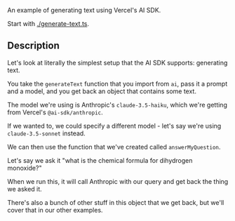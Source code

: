 An example of generating text using Vercel's AI SDK.

Start with [./generate-text.ts](./generate-text.ts).

## Description

Let's look at literally the simplest setup that the AI SDK supports: generating text.

You take the `generateText` function that you import from `ai`, pass it a prompt and a model, and you get back an object that contains some text.

The model we're using is Anthropic's `claude-3.5-haiku`, which we're getting from Vercel's `@ai-sdk/anthropic`.

If we wanted to, we could specify a different model - let's say we're using `claude-3.5-sonnet` instead.

We can then use the function that we've created called `answerMyQuestion`.

Let's say we ask it "what is the chemical formula for dihydrogen monoxide?"

When we run this, it will call Anthropic with our query and get back the thing we asked it.

There's also a bunch of other stuff in this object that we get back, but we'll cover that in our other examples.
